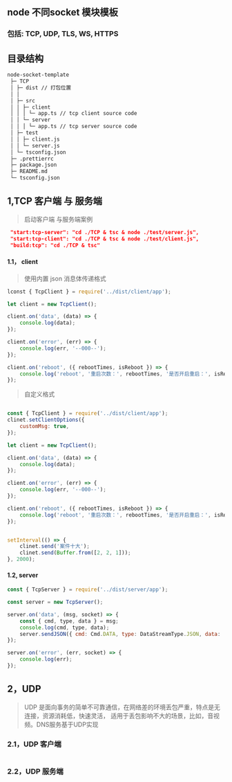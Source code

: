 ## node 不同socket 模块模板

### 包括: TCP, UDP, TLS, WS, HTTPS

## 目录结构
```txt
node-socket-template
 ├─ TCP
 │ ├─ dist // 打包位置
 │ │
 │ ├─ src
 │ │ ├─ client
 │ │ │ └─ app.ts // tcp client source code
 │ │ └─ server
 │ │ │ └─ app.ts // tcp server source code
 │ ├─ test
 │ │ ├─ client.js
 │ │ └─ server.js
 │ └─ tsconfig.json
 ├─ .prettierrc
 ├─ package.json
 ├─ README.md
 └─ tsconfig.json

```

## 1,TCP 客户端 与 服务端

> 启动客户端 与服务端案例

```json
 "start:tcp-server": "cd ./TCP & tsc & node ./test/server.js",
 "start:tcp-client": "cd ./TCP & tsc & node ./test/client.js",
 "build:tcp": "cd ./TCP & tsc"
```

#### 1.1， client
> 使用内置 json 消息体传递格式

```js
lconst { TcpClient } = require('../dist/client/app');

let client = new TcpClient();

client.on('data', (data) => {
    console.log(data);
});

client.on('error', (err) => {
    console.log(err, '--000--');
});

client.on('reboot', ({ rebootTimes, isReboot }) => {
    console.log('reboot', '重启次数：', rebootTimes, '是否开启重启：', isReboot);
});


```
> 自定义格式

```js

const { TcpClient } = require('../dist/client/app');
clinet.setClientOptions({
    customMsg: true,
});

let client = new TcpClient();

client.on('data', (data) => {
    console.log(data);
});

client.on('error', (err) => {
    console.log(err, '--000--');
});

client.on('reboot', ({ rebootTimes, isReboot }) => {
    console.log('reboot', '重启次数：', rebootTimes, '是否开启重启：', isReboot);
});


setInterval(() => {
    clinet.send('案件十大');
    clinet.send(Buffer.from([2, 2, 1]));
}, 2000);
```

#### 1.2, server


```js
const { TcpServer } = require('../dist/server/app');

const server = new TcpServer();

server.on('data', (msg, socket) => {
    const { cmd, type, data } = msg;
    console.log(cmd, type, data);
    server.sendJSON({ cmd: Cmd.DATA, type: DataStreamType.JSON, data: '收到！' }, socket);
});

server.on('error', (err, socket) => {
    console.log(err);
});

```

## 2，UDP

> UDP 是面向事务的简单不可靠通信，在网络差的环境丢包严重，特点是无连接，资源消耗低，快速灵活， 适用于丢包影响不大的场景，比如，音视频。DNS服务基于UDP实现

### 2.1，UDP 客户端

```js

```

### 2.2，UDP 服务端

```js

```